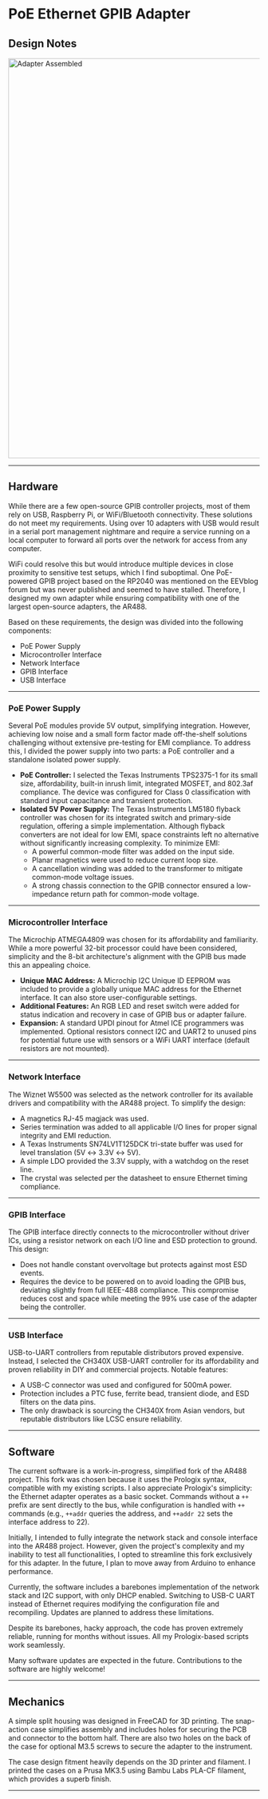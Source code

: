 
# PoE Ethernet GPIB Adapter

## Design Notes

<a href="../Img/adapter_open.png" target="_blank">
    <img src="../Img/adapter_open.png" alt="Adapter Assembled" width="800">
</a>

---

## Hardware

While there are a few open-source GPIB controller projects, most of them rely on USB, Raspberry Pi, or WiFi/Bluetooth connectivity. These solutions do not meet my requirements. Using over 10 adapters with USB would result in a serial port management nightmare and require a service running on a local computer to forward all ports over the network for access from any computer. 

WiFi could resolve this but would introduce multiple devices in close proximity to sensitive test setups, which I find suboptimal. One PoE-powered GPIB project based on the RP2040 was mentioned on the EEVblog forum but was never published and seemed to have stalled. Therefore, I designed my own adapter while ensuring compatibility with one of the largest open-source adapters, the AR488.

Based on these requirements, the design was divided into the following components:

- PoE Power Supply
- Microcontroller Interface
- Network Interface
- GPIB Interface
- USB Interface

---

### PoE Power Supply

Several PoE modules provide 5V output, simplifying integration. However, achieving low noise and a small form factor made off-the-shelf solutions challenging without extensive pre-testing for EMI compliance. To address this, I divided the power supply into two parts: a PoE controller and a standalone isolated power supply.

- **PoE Controller:** I selected the Texas Instruments TPS2375-1 for its small size, affordability, built-in inrush limit, integrated MOSFET, and 802.3af compliance. The device was configured for Class 0 classification with standard input capacitance and transient protection.
- **Isolated 5V Power Supply:** The Texas Instruments LM5180 flyback controller was chosen for its integrated switch and primary-side regulation, offering a simple implementation. Although flyback converters are not ideal for low EMI, space constraints left no alternative without significantly increasing complexity. To minimize EMI:
  - A powerful common-mode filter was added on the input side.
  - Planar magnetics were used to reduce current loop size.
  - A cancellation winding was added to the transformer to mitigate common-mode voltage issues.
  - A strong chassis connection to the GPIB connector ensured a low-impedance return path for common-mode voltage.

---

### Microcontroller Interface

The Microchip ATMEGA4809 was chosen for its affordability and familiarity. While a more powerful 32-bit processor could have been considered, simplicity and the 8-bit architecture's alignment with the GPIB bus made this an appealing choice.

- **Unique MAC Address:** A Microchip I2C Unique ID EEPROM was included to provide a globally unique MAC address for the Ethernet interface. It can also store user-configurable settings.
- **Additional Features:** An RGB LED and reset switch were added for status indication and recovery in case of GPIB bus or adapter failure. 
- **Expansion:** A standard UPDI pinout for Atmel ICE programmers was implemented. Optional resistors connect I2C and UART2 to unused pins for potential future use with sensors or a WiFi UART interface (default resistors are not mounted).

---

### Network Interface

The Wiznet W5500 was selected as the network controller for its available drivers and compatibility with the AR488 project. To simplify the design:
- A magnetics RJ-45 magjack was used.
- Series termination was added to all applicable I/O lines for proper signal integrity and EMI reduction.
- A Texas Instruments SN74LV1T125DCK tri-state buffer was used for level translation (5V ↔ 3.3V ↔ 5V).
- A simple LDO provided the 3.3V supply, with a watchdog on the reset line.
- The crystal was selected per the datasheet to ensure Ethernet timing compliance.

---

### GPIB Interface

The GPIB interface directly connects to the microcontroller without driver ICs, using a resistor network on each I/O line and ESD protection to ground. This design:
- Does not handle constant overvoltage but protects against most ESD events.
- Requires the device to be powered on to avoid loading the GPIB bus, deviating slightly from full IEEE-488 compliance. This compromise reduces cost and space while meeting the 99% use case of the adapter being the controller.

---

### USB Interface

USB-to-UART controllers from reputable distributors proved expensive. Instead, I selected the CH340X USB-UART controller for its affordability and proven reliability in DIY and commercial projects. Notable features:
- A USB-C connector was used and configured for 500mA power.
- Protection includes a PTC fuse, ferrite bead, transient diode, and ESD filters on the data pins.
- The only drawback is sourcing the CH340X from Asian vendors, but reputable distributors like LCSC ensure reliability.

---

## Software

The current software is a work-in-progress, simplified fork of the AR488 project. This fork was chosen because it uses the Prologix syntax, compatible with my existing scripts. I also appreciate Prologix's simplicity: the Ethernet adapter operates as a basic socket. Commands without a `++` prefix are sent directly to the bus, while configuration is handled with `++` commands (e.g., `++addr` queries the address, and `++addr 22` sets the interface address to 22).

Initially, I intended to fully integrate the network stack and console interface into the AR488 project. However, given the project's complexity and my inability to test all functionalities, I opted to streamline this fork exclusively for this adapter. In the future, I plan to move away from Arduino to enhance performance.

Currently, the software includes a barebones implementation of the network stack and I2C support, with only DHCP enabled. Switching to USB-C UART instead of Ethernet requires modifying the configuration file and recompiling. Updates are planned to address these limitations.

Despite its barebones, hacky approach, the code has proven extremely reliable, running for months without issues. All my Prologix-based scripts work seamlessly.

Many software updates are expected in the future. Contributions to the software are highly welcome!

---

## Mechanics

A simple split housing was designed in FreeCAD for 3D printing. The snap-action case simplifies assembly and includes holes for securing the PCB and connector to the bottom half. There are also two holes on the back of the case for optional M3.5 screws to secure the adapter to the instrument.

The case design fitment heavily depends on the 3D printer and filament. I printed the cases on a Prusa MK3.5 using Bambu Labs PLA-CF filament, which provides a superb finish.

---

